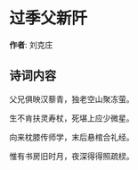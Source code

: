 # 过季父新阡

**作者**: 刘克庄

## 诗词内容

父兄俱映汉藜青，独老空山聚冻萤。

生不肯扶灵寿杖，死堪上应少微星。

向来枕膝传师学，末后悬棺合礼经。

惟有书房旧时月，夜深得得照疏棂。

